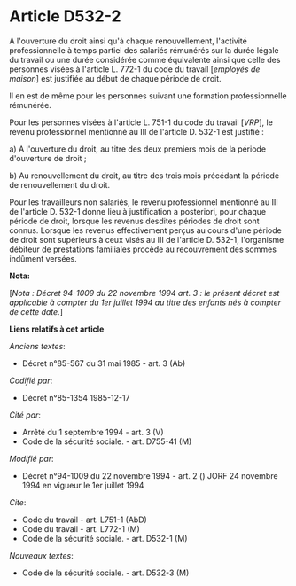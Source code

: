 # Article D532-2

A l'ouverture du droit ainsi qu'à chaque renouvellement, l'activité professionnelle à temps partiel des salariés rémunérés
sur la durée légale du travail ou une durée considérée comme équivalente ainsi que celle des personnes visées à l'article L.
772-1 du code du travail [*employés de maison*] est justifiée au début de chaque période de droit.

Il en est de même pour les personnes suivant une formation professionnelle rémunérée.

Pour les personnes visées à l'article L. 751-1 du code du travail [*VRP*], le revenu professionnel mentionné au III de
l'article D. 532-1 est justifié :

a) A l'ouverture du droit, au titre des deux premiers mois de la période d'ouverture de droit ;

b) Au renouvellement du droit, au titre des trois mois précédant la période de renouvellement du droit.

Pour les travailleurs non salariés, le revenu professionnel mentionné au III de l'article D. 532-1 donne lieu à justification
a posteriori, pour chaque période de droit, lorsque les revenus desdites périodes de droit sont connus. Lorsque les revenus
effectivement perçus au cours d'une période de droit sont supérieurs à ceux visés au III de l'article D. 532-1, l'organisme
débiteur de prestations familiales procède au recouvrement des sommes indûment versées.

**Nota:**

[*Nota : Décret 94-1009 du 22 novembre 1994 art. 3 : le présent décret est applicable à compter du 1er juillet 1994 au titre
des enfants nés à compter de cette date.*]

**Liens relatifs à cet article**

_Anciens textes_:

  - Décret n°85-567 du 31 mai 1985 - art. 3 (Ab)

_Codifié par_:

  - Décret n°85-1354 1985-12-17

_Cité par_:

  - Arrêté du 1 septembre 1994 - art. 3 (V)
  - Code de la sécurité sociale. - art. D755-41 (M)

_Modifié par_:

  - Décret n°94-1009 du 22 novembre 1994 - art. 2 () JORF 24 novembre 1994 en vigueur le 1er juillet 1994

_Cite_:

  - Code du travail - art. L751-1 (AbD)
  - Code du travail - art. L772-1 (M)
  - Code de la sécurité sociale. - art. D532-1 (M)

_Nouveaux textes_:

  - Code de la sécurité sociale. - art. D532-3 (M)
